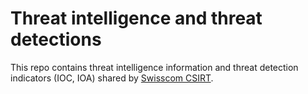 # Threat intelligence and threat detections

This repo contains threat intelligence information and threat detection indicators (IOC, IOA) shared by [Swisscom CSIRT](https://twitter.com/swisscom_csirt).

